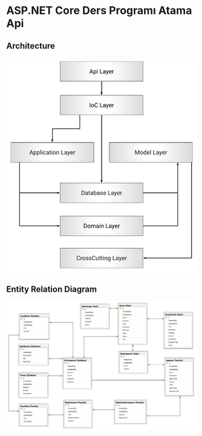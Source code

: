 # ASP.NET Core Ders Programı Atama Api

## Architecture

![Architecture](./Architecture.png)

## Entity Relation Diagram

![EntityRelationDiagram](./EntityRelationDiagram.png)
